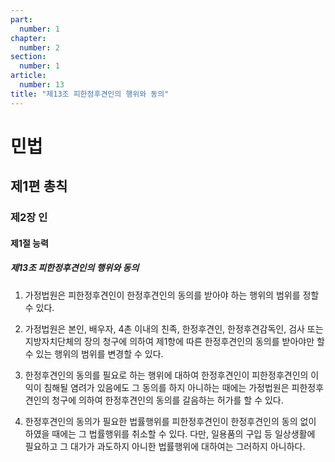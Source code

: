 ```yaml
---
part:
  number: 1
chapter:
  number: 2
section:
  number: 1
article:
  number: 13
title: "제13조 피한정후견인의 행위와 동의"
---
```

# 민법

## 제1편 총칙

### 제2장 인

#### 제1절 능력

##### 제13조 피한정후견인의 행위와 동의

1. 가정법원은 피한정후견인이 한정후견인의 동의를 받아야 하는 행위의 범위를 정할 수 있다.

2. 가정법원은 본인, 배우자, 4촌 이내의 친족, 한정후견인, 한정후견감독인, 검사 또는 지방자치단체의 장의 청구에 의하여 제1항에 따른 한정후견인의 동의를 받아야만 할 수 있는 행위의 범위를 변경할 수 있다.

3. 한정후견인의 동의를 필요로 하는 행위에 대하여 한정후견인이 피한정후견인의 이익이 침해될 염려가 있음에도 그 동의를 하지 아니하는 때에는 가정법원은 피한정후견인의 청구에 의하여 한정후견인의 동의를 갈음하는 허가를 할 수 있다.

4. 한정후견인의 동의가 필요한 법률행위를 피한정후견인이 한정후견인의 동의 없이 하였을 때에는 그 법률행위를 취소할 수 있다. 다만, 일용품의 구입 등 일상생활에 필요하고 그 대가가 과도하지 아니한 법률행위에 대하여는 그러하지 아니하다.
